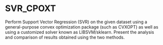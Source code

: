 # SVR_CPOXT
Perform Support Vector Regression (SVR) on the given dataset using a general-purpose convex optimization package (such as CVXOPT) as well as using a customized solver known as LIBSVM/sklearn. Present the analysis and comparison of results obtained using the two methods.
